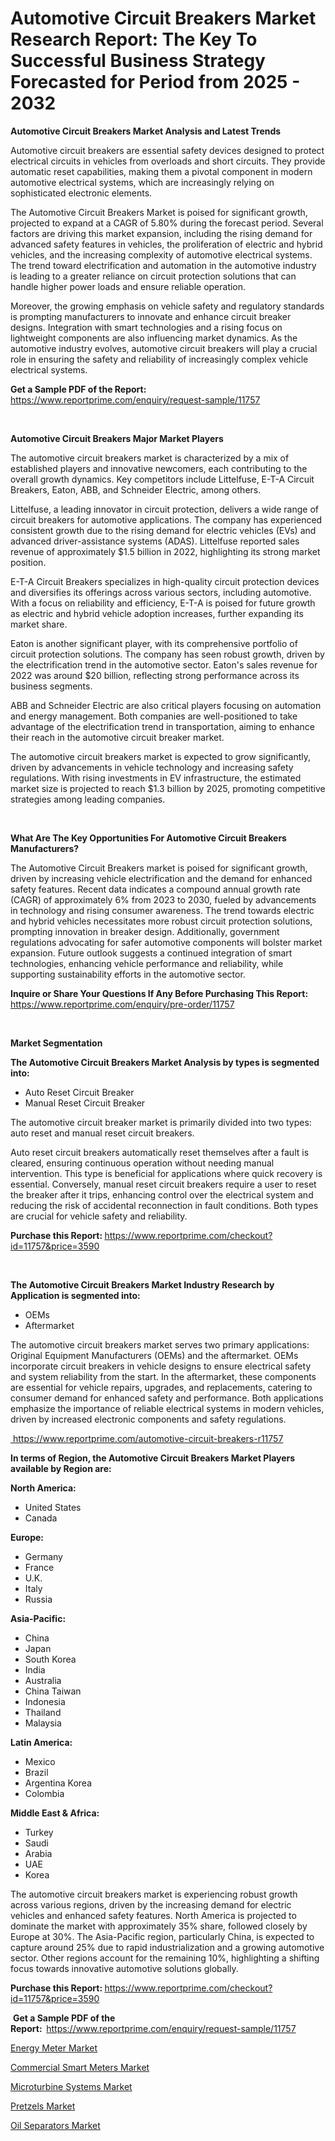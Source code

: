 <p><h1>Automotive Circuit Breakers Market Research Report: The Key To Successful Business Strategy Forecasted for Period from 2025 - 2032</h1></p><p><strong>Automotive Circuit Breakers Market Analysis and Latest Trends</strong></p>
<p><p>Automotive circuit breakers are essential safety devices designed to protect electrical circuits in vehicles from overloads and short circuits. They provide automatic reset capabilities, making them a pivotal component in modern automotive electrical systems, which are increasingly relying on sophisticated electronic elements.</p><p>The Automotive Circuit Breakers Market is poised for significant growth, projected to expand at a CAGR of 5.80% during the forecast period. Several factors are driving this market expansion, including the rising demand for advanced safety features in vehicles, the proliferation of electric and hybrid vehicles, and the increasing complexity of automotive electrical systems. The trend toward electrification and automation in the automotive industry is leading to a greater reliance on circuit protection solutions that can handle higher power loads and ensure reliable operation.</p><p>Moreover, the growing emphasis on vehicle safety and regulatory standards is prompting manufacturers to innovate and enhance circuit breaker designs. Integration with smart technologies and a rising focus on lightweight components are also influencing market dynamics. As the automotive industry evolves, automotive circuit breakers will play a crucial role in ensuring the safety and reliability of increasingly complex vehicle electrical systems.</p></p>
<p><strong>Get a Sample PDF of the Report:&nbsp;</strong> <a href="https://www.reportprime.com/enquiry/request-sample/11757?utm_campaign=3070&utm_medium=2&utm_source=Github&utm_content=ia&utm_term=17032025&utm_id=automotive-circuit-breakers">https://www.reportprime.com/enquiry/request-sample/11757</a></p>
<p>&nbsp;</p>
<p><strong>Automotive Circuit Breakers Major Market Players</strong></p>
<p><p>The automotive circuit breakers market is characterized by a mix of established players and innovative newcomers, each contributing to the overall growth dynamics. Key competitors include Littelfuse, E-T-A Circuit Breakers, Eaton, ABB, and Schneider Electric, among others.</p><p>Littelfuse, a leading innovator in circuit protection, delivers a wide range of circuit breakers for automotive applications. The company has experienced consistent growth due to the rising demand for electric vehicles (EVs) and advanced driver-assistance systems (ADAS). Littelfuse reported sales revenue of approximately $1.5 billion in 2022, highlighting its strong market position.</p><p>E-T-A Circuit Breakers specializes in high-quality circuit protection devices and diversifies its offerings across various sectors, including automotive. With a focus on reliability and efficiency, E-T-A is poised for future growth as electric and hybrid vehicle adoption increases, further expanding its market share.</p><p>Eaton is another significant player, with its comprehensive portfolio of circuit protection solutions. The company has seen robust growth, driven by the electrification trend in the automotive sector. Eaton's sales revenue for 2022 was around $20 billion, reflecting strong performance across its business segments.</p><p>ABB and Schneider Electric are also critical players focusing on automation and energy management. Both companies are well-positioned to take advantage of the electrification trend in transportation, aiming to enhance their reach in the automotive circuit breaker market.</p><p>The automotive circuit breakers market is expected to grow significantly, driven by advancements in vehicle technology and increasing safety regulations. With rising investments in EV infrastructure, the estimated market size is projected to reach $1.3 billion by 2025, promoting competitive strategies among leading companies.</p></p>
<p>&nbsp;</p>
<p><strong>What Are The Key Opportunities For Automotive Circuit Breakers Manufacturers?</strong></p>
<p><p>The Automotive Circuit Breakers market is poised for significant growth, driven by increasing vehicle electrification and the demand for enhanced safety features. Recent data indicates a compound annual growth rate (CAGR) of approximately 6% from 2023 to 2030, fueled by advancements in technology and rising consumer awareness. The trend towards electric and hybrid vehicles necessitates more robust circuit protection solutions, prompting innovation in breaker design. Additionally, government regulations advocating for safer automotive components will bolster market expansion. Future outlook suggests a continued integration of smart technologies, enhancing vehicle performance and reliability, while supporting sustainability efforts in the automotive sector.</p></p>
<p><strong>Inquire or Share Your Questions If Any Before Purchasing This Report:</strong> <a href="https://www.reportprime.com/enquiry/pre-order/11757?utm_campaign=3070&utm_medium=2&utm_source=Github&utm_content=ia&utm_term=17032025&utm_id=automotive-circuit-breakers">https://www.reportprime.com/enquiry/pre-order/11757</a></p>
<p>&nbsp;</p>
<p><strong>Market Segmentation</strong></p>
<p><strong>The Automotive Circuit Breakers Market Analysis by types is segmented into:</strong></p>
<p><ul><li>Auto Reset Circuit Breaker</li><li>Manual Reset Circuit Breaker</li></ul></p>
<p><p>The automotive circuit breaker market is primarily divided into two types: auto reset and manual reset circuit breakers. </p><p>Auto reset circuit breakers automatically reset themselves after a fault is cleared, ensuring continuous operation without needing manual intervention. This type is beneficial for applications where quick recovery is essential. Conversely, manual reset circuit breakers require a user to reset the breaker after it trips, enhancing control over the electrical system and reducing the risk of accidental reconnection in fault conditions. Both types are crucial for vehicle safety and reliability.</p></p>
<p><strong>Purchase this Report:&nbsp;</strong><a href="https://www.reportprime.com/checkout?id=11757&price=3590&utm_campaign=3070&utm_medium=2&utm_source=Github&utm_content=ia&utm_term=17032025&utm_id=automotive-circuit-breakers">https://www.reportprime.com/checkout?id=11757&price=3590</a></p>
<p>&nbsp;</p>
<p><strong>The Automotive Circuit Breakers Market Industry Research by Application is segmented into:</strong></p>
<p><ul><li>OEMs</li><li>Aftermarket</li></ul></p>
<p><p>The automotive circuit breakers market serves two primary applications: Original Equipment Manufacturers (OEMs) and the aftermarket. OEMs incorporate circuit breakers in vehicle designs to ensure electrical safety and system reliability from the start. In the aftermarket, these components are essential for vehicle repairs, upgrades, and replacements, catering to consumer demand for enhanced safety and performance. Both applications emphasize the importance of reliable electrical systems in modern vehicles, driven by increased electronic components and safety regulations.</p></p>
<p><a href="https://www.reportprime.com/automotive-circuit-breakers-r11757?utm_campaign=3070&utm_medium=2&utm_source=Github&utm_content=ia&utm_term=17032025&utm_id=automotive-circuit-breakers">&nbsp;https://www.reportprime.com/automotive-circuit-breakers-r11757</a></p>
<p><strong>In terms of Region, the Automotive Circuit Breakers Market Players available by Region are:</strong></p>
<p>
    <p> <strong> North America: </strong>
        <ul>
            <li>United States</li>
            <li>Canada</li>
        </ul>
        </p> 
    <p> <strong> Europe: </strong>
        <ul>
            <li>Germany</li>
            <li>France</li>
            <li>U.K.</li>
            <li>Italy</li>
            <li>Russia</li>
        </ul>
        </p> 
    <p> <strong> Asia-Pacific: </strong>
        <ul>
            <li>China</li>
            <li>Japan</li>
            <li>South Korea</li>
            <li>India</li>
            <li>Australia</li>
            <li>China Taiwan</li>
            <li>Indonesia</li>
            <li>Thailand</li>
            <li>Malaysia</li>
        </ul>
        </p> 
    <p> <strong> Latin America: </strong>
        <ul>
            <li>Mexico</li>
            <li>Brazil</li>
            <li>Argentina Korea</li>
            <li>Colombia</li>
        </ul>
        </p> 
    <p> <strong> Middle East & Africa: </strong>
        <ul>
            <li>Turkey</li>
            <li>Saudi</li>
            <li>Arabia</li>
            <li>UAE</li>
            <li>Korea</li>
        </ul>
    </p>
    </p>
<p><p>The automotive circuit breakers market is experiencing robust growth across various regions, driven by the increasing demand for electric vehicles and enhanced safety features. North America is projected to dominate the market with approximately 35% share, followed closely by Europe at 30%. The Asia-Pacific region, particularly China, is expected to capture around 25% due to rapid industrialization and a growing automotive sector. Other regions account for the remaining 10%, highlighting a shifting focus towards innovative automotive solutions globally.</p></p>
<p><strong>Purchase this Report: </strong><a href="https://www.reportprime.com/checkout?id=11757&price=3590&utm_campaign=3070&utm_medium=2&utm_source=Github&utm_content=ia&utm_term=17032025&utm_id=automotive-circuit-breakers">https://www.reportprime.com/checkout?id=11757&price=3590</a></p>
<p>&nbsp;<strong>Get a Sample PDF of the Report:&nbsp;&nbsp;</strong><a href="https://www.reportprime.com/enquiry/request-sample/11757?utm_campaign=3070&utm_medium=2&utm_source=Github&utm_content=ia&utm_term=17032025&utm_id=automotive-circuit-breakers">https://www.reportprime.com/enquiry/request-sample/11757</a></p>
<p><strong></strong></p>
<p><p><a href="https://www.linkedin.com/pulse/future-innovation-global-energy-meter-market-growth-opportunities-ugyie?utm_campaign=3070&utm_medium=2&utm_source=Github&utm_content=ia&utm_term=17032025&utm_id=automotive-circuit-breakers">Energy Meter Market</a></p><p><a href="https://www.linkedin.com/pulse/commercial-smart-meters-market-report-analyzing-fldfe?utm_campaign=3070&utm_medium=2&utm_source=Github&utm_content=ia&utm_term=17032025&utm_id=automotive-circuit-breakers">Commercial Smart Meters Market</a></p><p><a href="https://www.linkedin.com/pulse/essential-overview-microturbine-systems-market-projected-drmne?utm_campaign=3070&utm_medium=2&utm_source=Github&utm_content=ia&utm_term=17032025&utm_id=automotive-circuit-breakers">Microturbine Systems Market</a></p><p><a href="https://www.linkedin.com/pulse/pretzels-market-analysis-offering-insights-markets-financial-48jue?utm_campaign=3070&utm_medium=2&utm_source=Github&utm_content=ia&utm_term=17032025&utm_id=automotive-circuit-breakers">Pretzels Market</a></p><p><a href="https://www.linkedin.com/pulse/oil-separators-market-outlook-growth-trends-46-cagr-from-2025-tvhje?utm_campaign=3070&utm_medium=2&utm_source=Github&utm_content=ia&utm_term=17032025&utm_id=automotive-circuit-breakers">Oil Separators Market</a></p></p>